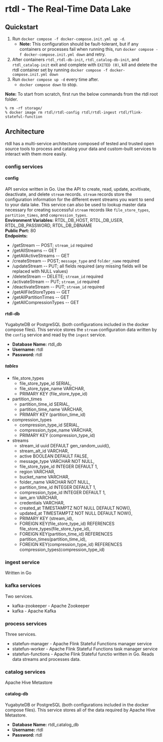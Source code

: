 # rtdl - The Real-Time Data Lake

## Quickstart
1. Run `docker compose -f docker-compose.init.yml up -d`.
    * **Note:** This configuration should be fault-tolerant, but if any containers or 
    processes fail when running this, run `docker compose -f docker-compose.init.yml down` 
    and retry.
2.  After containers `rtdl_rtdl-db-init`, `rtdl_catalog-db-init`, and `rtdl_catalog-init` 
    exit and complete with `EXITED (0)`, kill and delete the rtdl container set by running 
    `docker compose -f docker-compose.init.yml down`
3. Run `docker compose up -d` every time after.
    * `docker compose down` to stop.

**Note:** To start from scratch, first run the below commands from the rtdl root folder.
```
% rm -rf storage/
% docker image rm rtdl/rtdl-config rtdl/rtdl-ingest rtdl/flink-stateful-function
``` 


## Architecture
rtdl has a multi-service architecture composed of tested and trusted open source tools 
to process and catalog your data and custom-built services to interact with them more easily.

### config services
#### config
API service written in Go. Use the API to create, read, update, acvitivate, deactivate, 
and delete `stream` records. `stream` records store the configuration information for 
the different event streams you want to send to your data lake. This service can also be 
used to lookup master data necessary for creating successful `stream` records like 
`file_store_types`, `partition_times`, and `compression_types`.  
**Environment Variables:** RTDL_DB_HOST, RTDL_DB_USER, RTDL_DB_PASSWORD, RTDL_DB_DBNAME  
**Public Port:** 80  
**Endpoints:**
  * /getStream -- POST; `stream_id` required
  * /getAllStreams -- GET
  * /getAllActiveStreams -- GET
  * /createStream -- POST; `message_type` and `folder_name` required
  * /updateStream -- PUT; all fields required (any missing fields will be replaced with NULL 
    values)
  * /deleteStream -- DELETE; `stream_id` required
  * /activateStream -- PUT; `stream_id` required
  * /deactivateStream -- PUT; `stream_id` required
  * /getAllFileStoreTypes -- GET
  * /getAllPartitionTimes -- GET
  * /getAllCompressionTypes -- GET
#### rtdl-db
YugabyteDB or PostgreSQL (both configurations included in the docker compose files). This service 
stores the `stream` configuration data written by the `config` service and read by the `ingest` 
service.  
  * **Database Name:** rtdl_db
  * **Username:** rtdl
  * **Password:** rtdl

##### tables
  * file_store_types
    * file_store_type_id SERIAL,
    * file_store_type_name VARCHAR,
    * PRIMARY KEY (file_store_type_id)
  * partition_times
    * partition_time_id SERIAL,
    * partition_time_name VARCHAR,
    * PRIMARY KEY (partition_time_id)
  * compression_types
    * compression_type_id SERIAL,
    * compression_type_name VARCHAR,
    * PRIMARY KEY (compression_type_id)
  * streams
    * stream_id uuid DEFAULT gen_random_uuid(),
    * stream_alt_id VARCHAR,
    * active BOOLEAN DEFAULT FALSE,
    * message_type VARCHAR NOT NULL,
    * file_store_type_id INTEGER DEFAULT 1,
    * region VARCHAR,
    * bucket_name VARCHAR,
    * folder_name VARCHAR NOT NULL,
    * partition_time_id INTEGER DEFAULT 1,
    * compression_type_id INTEGER DEFAULT 1,
    * iam_arn VARCHAR,
    * credentials VARCHAR,
    * created_at TIMESTAMPTZ NOT NULL DEFAULT NOW(),
    * updated_at TIMESTAMPTZ NOT NULL DEFAULT NOW(),
    * PRIMARY KEY (stream_id),
    * FOREIGN KEY(file_store_type_id) REFERENCES file_store_types(file_store_type_id),
    * FOREIGN KEY(partition_time_id) REFERENCES partition_times(partition_time_id),
    * FOREIGN KEY(compression_type_id) REFERENCES compression_types(compression_type_id)

### ingest service
Written in Go

### kafka services
Two services.
  * kafka-zookeeper - Apache Zookeeper
  * kafka - Apache Kafka

### process services
Three services.
  * statefun-manager - Apache Flink Stateful Functions manager service
  * statefun-worker - Apache Flink Stateful Functions task manager service
  * statefun-functions - Apache Flink Stateful functio written in Go. Reads data 
    streams and processes data.

### catalog services
Apache Hive Metastore
#### catalog-db
YugabyteDB or PostgreSQL (both configurations included in the docker compose files). This service 
stores all of the data required by Apache Hive Metastore.
  * **Database Name:** rtdl_catalog_db
  * **Username:** rtdl
  * **Password:** rtdl
